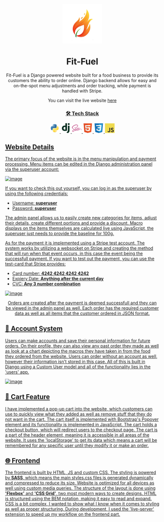 <div align="center">
    <img src="static/img/logo.png" width="128" height="128">
    <h1>Fit-Fuel</h1>
</div>
<div align="center">
  <p>
    Fit-Fuel is a Django powered website built for a food business to provide its customers the ability to order online.
    Django backend allows for easy and on-the-spot menu adjustments and order tracking, while payment is handled with Stripe.
  </p>
  <p>
    You can visit the live website <a href="www.rep-talk.com">here
  </p>
</div>

<div align="center">
  <h3>🛠 Tech Stack</h3>
  <img src="static/img/tech/python_logo.png"  width="32" height="32"> <img src="static/img/tech/django_logo.png"  width="32" height="32"> <img src="static/img/tech/sass_logo.png"  width="32" height="32">
  <img src="static/img/tech/html_logo.png"  width="32" height="32">        <img src="static/img/tech/css_logo.png"  width="32" height="32">        <img src="static/img/tech/javascript_logo.png"  width="32" height="32">
</div>

<h2>Website Details</h2>

The primary focus of the website is in the menu manipulation and payment processing. Menu items can be edited in the Django
administration panel via the superuser account:

![image](https://github.com/user-attachments/assets/a5cff7ba-7d20-4789-96a1-1287dcf491d5)

If you want to check this out yourself, you can log in as the superuser by using the following credentials:
- Username: **superuser**
- Password: **superuser**

The admin panel allows us to easily create new categories for items, adjust their details, create different portions and provide a discount.
Macro displays on the items themselves are calculated live using JavaScript, the superuser just needs to provide the baseline for 100g.

As for the payment it is implemented using a Stripe test account. The system works by utilizing a websocket on Stripe and creating the method
that will run when that event occurs, in this case the event being the successfull payment. If you want to test out the payment, you can use
the test-card that Stripe provides:
- Card number: **4242 4242 4242 4242**
- Expiery Date: **Anything after the current day**
- CVC: **Any 3 number combination**

![image](https://github.com/user-attachments/assets/46951927-d561-49d9-81f2-619409b99d10)

<div align="center">Orders are created after the payment is deemed successfull and they can be viewed in the admin panel as well. Each order has the required customer
data as well as all items that the customer ordered in JSON format.</div>

<h2>👤 Account System</h2>

Users can make accounts and save their personal information for future orders. On their profile, they can also view any past order they made as well as look at a chart
depicting the macros they have taken in from the food they ordered from the website. Users can order without an account as well, however their information isn't stored
in this case. All of this is built in Django using a Custom User model and all of the functionality lies in the 'users' app.

![image](https://github.com/user-attachments/assets/99c70dbe-1b50-409c-9341-f767f48f86c8)

<h2>🛒 Cart Feature</h2>

I have implemented a pop-up cart into the website, which customers can use to quickly view what they added as well as remove stuff that they do not want in the cart. The cart
itself is implemented with Bootstrap's Popover element and its functionality is implemented in JavaScript. The cart holds a checkout button, which will redirect users
to the checkout page. The cart is a part of the header element, meaning it is accessible in all areas of the website. It uses the 'localStorage' to get its data which means
a cart will be remembered for any specific user until they modify it or make an order.

<h2>🌐 Frontend</h2>

The frontend is built by HTML, JS and custom CSS. The styling is powered by **SASS**, which means the main styles.css files is generated dynamically and compressed to reduce its size.
Website is optimized for all devices as well using custom media queries. The structure of the layout is done using **'Flexbox'** and **'CSS Grid'**, two most modern ways to create designs.
HTML is structured using the BEM notation, making it easy to read and expand. CSS is a bit complex, I wanted to show what I know when it comes to styling as well as proper structuring.
During development, I used the 'live-server' extension to speed up my workflow on the frontend part.
